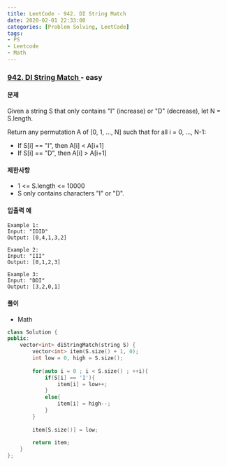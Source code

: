 ```yaml
---
title: LeetCode - 942. DI String Match
date: 2020-02-01 22:33:00
categories: [Problem Solving, LeetCode]
tags:
- PS
- Leetcode
- Math
---
```


### [ 942. DI String Match ](https://leetcode.com/problems/di-string-match/) - easy

#### 문제

Given a string S that only contains "I" (increase) or "D" (decrease), let N = S.length.

Return any permutation A of [0, 1, ..., N] such that for all i = 0, ..., N-1:
 - If S[i] == "I", then A[i] < A[i+1]
 - If S[i] == "D", then A[i] > A[i+1]

#### 제한사항
  - 1 <= S.length <= 10000
  - S only contains characters "I" or "D".

#### 입출력 예

```
Example 1:
Input: "IDID"
Output: [0,4,1,3,2]

Example 2:
Input: "III"
Output: [0,1,2,3]

Example 3:
Input: "DDI"
Output: [3,2,0,1]
```

#### 풀이
  - Math

```cpp
class Solution {
public:
    vector<int> diStringMatch(string S) {
        vector<int> item(S.size() + 1, 0);
        int low = 0, high = S.size();
        
        for(auto i = 0 ; i < S.size() ; ++i){
            if(S[i] == 'I'){
                item[i] = low++;
            }
            else{
                item[i] = high--;
            }
        }
        
        item[S.size()] = low;
        
        return item;
    }
};
```